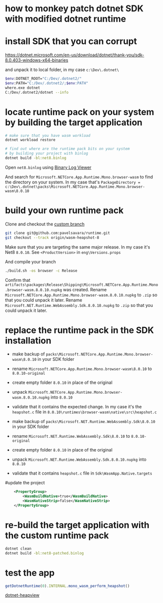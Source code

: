 # how to monkey patch dotnet SDK with modified dotnet runtime

# install SDK that you can corrupt

https://dotnet.microsoft.com/en-us/download/dotnet/thank-you/sdk-8.0.403-windows-x64-binaries

and unpack it to local folder, in my case `c:\Dev\.dotnet\`

```sh
$env:DOTNET_ROOT="C:/Dev/.dotnet2/"
$env:PATH="C:/Dev/.dotnet2/;$env:PATH"
where.exe dotnet
C:/Dev/.dotnet2/dotnet --info
```

# locate runtime pack on your system by building the target application

```sh
# make sure that you have wasm workload
dotnet workload restore

# find out where are the runtime pack bits on your system
# by building your project with binlog
dotnet build -bl:net8.binlog
```

Open `net8.binlog` using [Binary Log Viewer](https://msbuildlog.com/)

And search for `Microsoft.NETCore.App.Runtime.Mono.browser-wasm` to find the directory on your system.
In my case that's `PackageDirectory = c:\Dev\.dotnet\packs\Microsoft.NETCore.App.Runtime.Mono.browser-wasm\8.0.10`

# build your own runtime pack

Clone and checkout the [custom branch](https://github.com/dotnet/runtime/compare/release/8.0-staging...pavelsavara:runtime:wasm-heapshot-8?expand=1)
```sh
git clone git@github.com:pavelsavara/runtime.git
git checkout --track origin/wasm-heapshot-8
```

Make sure that you are targeting the same major release. In my case it's Net8 `8.0.10`.
See `<ProductVersion>` in `eng\Versions.props` 

And compile your branch
```sh
./build.sh -os browser -c Release
```

Confirm that `artifacts\packages\Release\Shipping\Microsoft.NETCore.App.Runtime.Mono.browser-wasm.8.0.10.nupkg` was created.
Rename `Microsoft.NETCore.App.Runtime.Mono.browser-wasm.8.0.10.nupkg` to `.zip` so that you could unpack it later.
Rename `Microsoft.NET.Runtime.WebAssembly.Sdk.8.0.10.nupkg` to `.zip` so that you could unpack it later.

# replace the runtime pack in the SDK installation

- make backup of `packs\Microsoft.NETCore.App.Runtime.Mono.browser-wasm\8.0.10` in your SDK folder
- rename `Microsoft.NETCore.App.Runtime.Mono.browser-wasm\8.0.10` to `8.0.10-original`
- create empty folder `8.0.10` in place of the original
- unpack `Microsoft.NETCore.App.Runtime.Mono.browser-wasm.8.0.10.nupkg` into `8.0.10`
- validate that it contains the expected change. In my case it's the `heapshot.c` file in `8.0.10\runtimes\browser-wasm\native\src\heapshot.c`

- make backup of `packs\Microsoft.NET.Runtime.WebAssembly.Sdk\8.0.10` in your SDK folder
- rename `Microsoft.NET.Runtime.WebAssembly.Sdk\8.0.10` to `8.0.10-original`
- create empty folder `8.0.10` in place of the original
- unpack `Microsoft.NET.Runtime.WebAssembly.Sdk.8.0.10.nupkg` into `8.0.10`
- validate that it contains `heapshot.c` file in `Sdk\WasmApp.Native.targets`

#update the project
```xml
    <PropertyGroup>
        <WasmBuildNative>true</WasmBuildNative>
        <WasmNativeStrip>false</WasmNativeStrip>
    </PropertyGroup>
```

# re-build the target application with the custom runtime pack
```sh
dotnet clean
dotnet build -bl:net8-patched.binlog
```

# test the app
```js
getDotnetRuntime(0).INTERNAL.mono_wasm_perform_heapshot()
```

[dotnet-heapview](https://github.com/1hub/dotnet-heapview)
